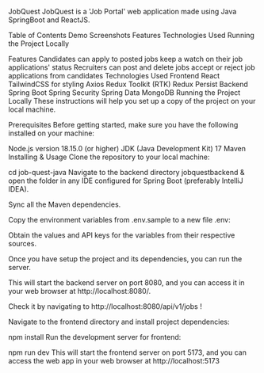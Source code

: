 JobQuest
JobQuest is a 'Job Portal' web application made using Java SpringBoot and ReactJS.

Table of Contents
Demo
Screenshots
Features
Technologies Used
Running the Project Locally

Features
Candidates can
apply to posted jobs
keep a watch on their job applications' status
Recruiters can
post and delete jobs
accept or reject job applications from candidates
Technologies Used
Frontend
React
TailwindCSS for styling
Axios
Redux Toolkit (RTK)
Redux Persist
Backend
Spring Boot
Spring Security
Spring Data MongoDB
Running the Project Locally
These instructions will help you set up a copy of the project on your local machine.

Prerequisites
Before getting started, make sure you have the following installed on your machine:

Node.js version 18.15.0 (or higher)
JDK (Java Development Kit) 17
Maven
Installing & Usage
Clone the repository to your local machine:

cd job-quest-java
Navigate to the backend directory jobquestbackend & open the folder in any IDE configured for Spring Boot (preferably IntelliJ IDEA).

Sync all the Maven dependencies.

Copy the environment variables from .env.sample to a new file .env:

Obtain the values and API keys for the variables from their respective sources.

Once you have setup the project and its dependencies, you can run the server.

This will start the backend server on port 8080, and you can access it in your web browser at http://localhost:8080/.

Check it by navigating to http://localhost:8080/api/v1/jobs !

Navigate to the frontend directory and install project dependencies:

npm install
Run the development server for frontend:

npm run dev
This will start the frontend server on port 5173, and you can access the web app in your web browser at http://localhost:5173
